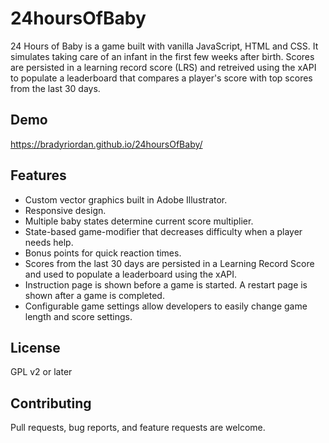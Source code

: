 # 24hoursOfBaby

24 Hours of Baby is a game built with vanilla JavaScript, HTML and CSS. It simulates taking care of an infant in the first few weeks after birth. Scores are persisted in a learning record score (LRS) and retreived using the xAPI to populate a leaderboard that compares a player's score with top scores from the last 30 days. 

## Demo

https://bradyriordan.github.io/24hoursOfBaby/

## Features
- Custom vector graphics built in Adobe Illustrator.
- Responsive design.
- Multiple baby states determine current score multiplier.
- State-based game-modifier that decreases difficulty when a player needs help.
- Bonus points for quick reaction times.
- Scores from the last 30 days are persisted in a Learning Record Score and used to populate a leaderboard using the xAPI.
- Instruction page is shown before a game is started. A restart page is shown after a game is completed.
- Configurable game settings allow developers to easily change game length and score settings.

## License

GPL v2 or later

## Contributing

Pull requests, bug reports, and feature requests are welcome.

